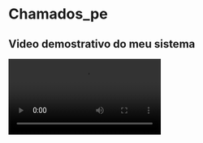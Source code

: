 # Chamados_pe
## Video demostrativo do meu sistema
![](https://github.com/ednaldojunior276/Chamados_pe/blob/master/Video/10-39-12.mp4)
